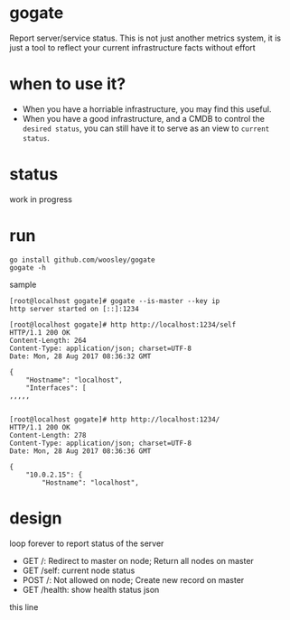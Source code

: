 # gogate
Report server/service status. This is not just another metrics system, it is
just a tool to reflect your current infrastructure facts without effort

# when to use it?

- When you have a horriable infrastructure, you may find this useful. 
- When you have a good infrastructure, and a CMDB to control the `desired status`, you can still have it to serve as an view to `current status`.
 
# status

work in progress

# run
 
```
go install github.com/woosley/gogate
gogate -h
```

sample

```
[root@localhost gogate]# gogate --is-master --key ip
http server started on [::]:1234

[root@localhost gogate]# http http://localhost:1234/self
HTTP/1.1 200 OK
Content-Length: 264
Content-Type: application/json; charset=UTF-8
Date: Mon, 28 Aug 2017 08:36:32 GMT

{
    "Hostname": "localhost",
    "Interfaces": [
,,,,,


[root@localhost gogate]# http http://localhost:1234/
HTTP/1.1 200 OK
Content-Length: 278
Content-Type: application/json; charset=UTF-8
Date: Mon, 28 Aug 2017 08:36:36 GMT

{
    "10.0.2.15": {
        "Hostname": "localhost",

```
# design

loop forever to report status of the server

- GET /: Redirect to master on node; Return all nodes on master
- GET /self: current node status
- POST /: Not allowed on node; Create new record on master
- GET /health: show health status json

this line
